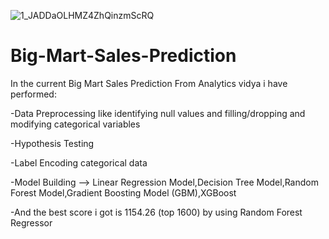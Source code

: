 ![1_JADDaOLHMZ4ZhQinzmScRQ](https://user-images.githubusercontent.com/68649622/179776069-b077fdf8-ec0b-4163-9d3d-1a4f6841a689.png)

# Big-Mart-Sales-Prediction
 In the current Big Mart Sales Prediction From Analytics vidya i have performed: 
 
-Data Preprocessing like identifying null values and filling/dropping and modifying categorical variables

-Hypothesis Testing 

-Label Encoding categorical data

-Model Building --> Linear Regression Model,Decision Tree Model,Random Forest Model,Gradient Boosting Model (GBM),XGBoost

-And the best score i got is 1154.26 (top 1600) by using Random Forest Regressor

